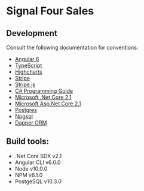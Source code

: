 # Signal Four Sales

## Development

Consult the following documentation for conventions:

- [Angular 6](http://angular.io/docs)
- [TypeScript](https://www.typescriptlang.org/docs/home.html)
- [Highcharts](https://api.highcharts.com/highcharts/)
- [Stripe](https://stripe.com/docs)
- [Stripe.js](https://stripe.com/docs/stripe-js)
- [C# Programming Guide](https://docs.microsoft.com/en-us/dotnet/csharp/programming-guide/index)
- [Microsoft .Net Core 2.1](https://docs.microsoft.com/en-us/dotnet/api/?view=netcore-2.1)
- [Microsoft Asp.Net Core 2.1](https://docs.microsoft.com/en-us/dotnet/api/?view=aspnetcore-2.1)
- [Postgres](https://www.postgresql.org/docs/)
- [Npgsql](http://www.npgsql.org/doc/index.html)
- [Dapper ORM](http://dapper-tutorial.net/dapper)

## Build tools:

- .Net Core SDK v2.1
- Angular CLI v6.0.0
- Node v10.0.0
- NPM v6.1.0
- PostgeSQL v10.3.0
